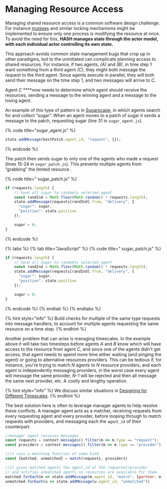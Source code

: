 # Managing Resource Access

Managing shared resource access is a common software design challenge. For instance [mutexes](https://en.wikipedia.org/wiki/Lock_%28computer_science%29) and similar locking mechanisms might be implemented to ensure only one process is modifying the resource at once. To avoid the need for this, **HASH manages state through the actor model, with each individual actor controlling its own state.**

This approach avoids common state management bugs that crop up in other paradigms, but to the uninitiated can complicate planning access to shared resources. For instance, if two agents, _\(A\)_ and _\(B\)_, in time step 1 want something from a third agent _\(C\)_, they might both message the request to the third agent. Since agents execute in parallel, they will both send their message on the time step 1, and two messages will arrive to _C_**.** 

Agent _C_ ****now needs to determine which agent should receive the resources, sending a message to the winning agent and a message to the losing agent. 

An example of this type of pattern is in [Sugarscape](https://hash.ai/index/5df7b0c0c36ba4aaa14f4a4e/sugarscape), in which agents search for and collect “sugar”. When an agent moves to a patch of sugar it sends a message to the patch, requesting sugar \(line 31 in `sugar_agent.js`\). 

{% code title="sugar\_agent.js" %}
```javascript
state.addMessage(bestPatch.agent_id, "request", {});
```
{% endcode %}

The patch then sends sugar to only one of the agents who made a request \(lines 15-24 in `sugar_patch.js`\). This prevents multiple agents from “grabbing” the limited resource .

{% code title=" sugar\_patch.js" %}
```javascript
if (requests.length) {
    // Send all sugar to randomly selected agent
    const randInd = Math.floor(Math.random() * requests.length);
    state.addMessage(requests[randInd].from, "delivery", { 
      "sugar": sugar,
      "position": state.position
    });

    sugar = 0;
}
```
{% endcode %}

{% tabs %}
{% tab title="JavaScript" %}
{% code title=" sugar\_patch.js" %}
```javascript
if (requests.length) {
    // Send all sugar to randomly selected agent
    const randInd = Math.floor(Math.random() * requests.length);
    state.addMessage(requests[randInd].from, "delivery", { 
      "sugar": sugar,
      "position": state.position
    });

    sugar = 0;
}
```
{% endcode %}
{% endtab %}
{% endtabs %}

{% hint style="info" %}
Build checks for multiple of the same type requests into message handlers, to account for multiple agents requesting the same resource on a time step.
{% endhint %}

Another problem that can arise is managing timescales. In the example above it will take two timesteps before agents _A_ and _B_ know which will have access to the resource from agent _C_, and since one of the agents didn't get access, that agent needs to spend more time either waiting \(and pinging the agent\) or going to alternative resources providers. This can be tedious if, for instance, you're trying to match _N_ agents to _N_ resource providers, and each agent is independently messaging providers, in the worst case every agent will message the same provider, _N-1_ will be rejected and then all message the same next provider, etc. A costly and lengthy operation. 

{% hint style="info" %}
We discuss similar situations in [Designing for Different Timescales](../designing-for-different-timescales.md).
{% endhint %}

The best solution here is often to leverage manager agents to help resolve these conflicts. A manager agent acts as a matcher, receiving requests from every requesting agent and every provider, before looping through to match requests with providers, and messaging each the `agent_id` of their counterpart. 

```javascript
//manager agent receives messages
const requests = context.messages().filter(m => m.type == "request");
const providers = context.messages().filter(m => m.type == "provider");

//it runs a matching function of some kind
const {matched, unmatched} = match(requests, providers)

//it gives matched agents the agent_id of the requester/provider
// and notifies unmatched agents no resources are available for them. 
matched.forEach(m => state.addMessage(m.agent_id, "match", {partner: m.partner_id}))
unmatched.forEach(u => state.addMessage(u.agent_id, "unmatched"))

```

